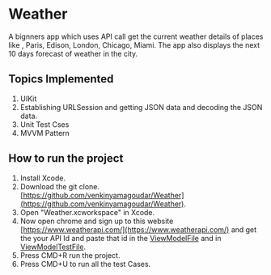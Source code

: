 # Weather
A bignners app which uses API call get the current weather details of places like , Paris, Edison, London, Chicago, Miami. The app also displays the next 10 days forecast of weather in the city.

## Topics Implemented
1. UIKit
2. Establishing URLSession and getting JSON data and decoding the JSON data.
3. Unit Test Cses
4. MVVM Pattern

## How to run the project
1. Install Xcode.
2. Download the git clone.
[https://github.com/venkinyamagoudar/Weather](https://github.com/venkinyamagoudar/Weather).
3. Open "Weather.xcworkspace" in Xcode.
4. Now open chrome and sign up to this website 
[https://www.weatherapi.com/](https://www.weatherapi.com/) and get the your API Id and paste that id in the [ViewModelFile](https://github.com/venkinyamagoudar/Weather/blob/main/Weather/ViewModel/ViewControllerViewModel.swift) and in
[ViewModelTestFile](https://github.com/venkinyamagoudar/Weather/blob/main/WeatherTests/Test%20View%20Model/TestViewControllerViewModel.swift).
5. Press CMD+R run the project.
6. Press CMD+U to run all the test Cases.
